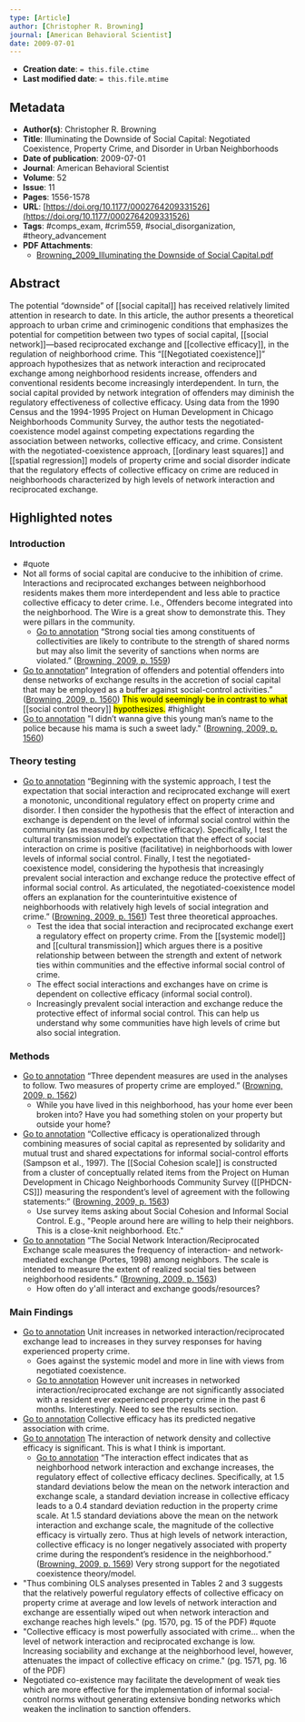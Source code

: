 ```yaml
---
type: [Article]
author: [Christopher R. Browning]
journal: [American Behavioral Scientist]
date: 2009-07-01
---
```


* **Creation date**: `= this.file.ctime`
* **Last modified date**: `= this.file.mtime`

## Metadata

* **Author(s)**: Christopher R. Browning
* **Title**: Illuminating the Downside of Social Capital: Negotiated Coexistence, Property Crime, and Disorder in Urban Neighborhoods
* **Date of publication**: 2009-07-01
* **Journal**: American Behavioral Scientist
* **Volume**: 52
* **Issue**: 11
* **Pages**: 1556-1578
* **URL**: [https://doi.org/10.1177/0002764209331526](https://doi.org/10.1177/0002764209331526)
* **Tags**: #comps_exam, #crim559, #social_disorganization, #theory_advancement
* **PDF Attachments**:
  * [Browning_2009_Illuminating the Downside of Social Capital.pdf](zotero://open-pdf/library/items/SYNIL69M)

## Abstract

The potential “downside” of [[social capital]] has received relatively limited attention in research to date. In this article, the author presents a theoretical approach to urban crime and criminogenic conditions that emphasizes the potential for competition between two types of social capital, [[social network]]—based reciprocated exchange and [[collective efficacy]], in the regulation of neighborhood crime. This “[[Negotiated coexistence]]” approach hypothesizes that as network interaction and reciprocated exchange among neighborhood residents increase, offenders and conventional residents become increasingly interdependent. In turn, the social capital provided by network integration of offenders may diminish the regulatory effectiveness of collective efficacy. Using data from the 1990 Census and the 1994-1995 Project on Human Development in Chicago Neighborhoods Community Survey, the author tests the negotiated-coexistence model against competing expectations regarding the association between networks, collective efficacy, and crime. Consistent with the negotiated-coexistence approach, [[ordinary least squares]] and [[spatial regression]] models of property crime and social disorder indicate that the regulatory effects of collective efficacy on crime are reduced in neighborhoods characterized by high levels of network interaction and reciprocated exchange.

## Highlighted notes

### Introduction

* #quote 
* Not all forms of social capital are conducive to the inhibition of crime. Interactions and reciprocated exchanges between neighborhood residents makes them more interdependent and less able to practice collective efficacy to deter crime. I.e., Offenders become integrated into the neighborhood. The Wire is a great show to demonstrate this. They were pillars in the community.
	* [Go to annotation](zotero://open-pdf/library/items/SYNIL69M?page=1559&annotation=J5M2AK5G) “Strong social ties among constituents of collectivities are likely to contribute to the strength of shared norms but may also limit the severity of sanctions when norms are violated.” ([Browning, 2009, p. 1559](zotero://select/library/items/PSX97VWY))
* [Go to annotation](zotero://open-pdf/library/items/SYNIL69M?page=1560&annotation=IQUDK4CE)“ Integration of offenders and potential offenders into dense networks of exchange results in the accretion of social capital that may be employed as a buffer against social-control activities.” ([Browning, 2009, p. 1560](zotero://select/library/items/PSX97VWY)) <mark>This would seemingly be in contrast to what </mark> [[social control theory]] <mark> hypothesizes.</mark> #highlight 
* [Go to annotation](zotero://open-pdf/library/items/SYNIL69M?page=1560&annotation=E5TKCCEE) "I didn’t wanna give this young man’s name to the police because his mama is such a sweet lady." ([Browning, 2009, p. 1560](zotero://select/library/items/PSX97VWY))

### Theory testing

* [Go to annotation](zotero://open-pdf/library/items/SYNIL69M?page=1561&annotation=BQ4JSARU) “Beginning with the systemic approach, I test the expectation that social interaction and reciprocated exchange will exert a monotonic, unconditional regulatory effect on property crime and disorder. I then consider the hypothesis that the effect of interaction and exchange is dependent on the level of informal social control within the community (as measured by collective efficacy). Specifically, I test the cultural transmission model’s expectation that the effect of social interaction on crime is positive (facilitative) in neighborhoods with lower levels of informal social control. Finally, I test the negotiated-coexistence model, considering the hypothesis that increasingly prevalent social interaction and exchange reduce the protective effect of informal social control. As articulated, the negotiated-coexistence model offers an explanation for the counterintuitive existence of neighborhoods with relatively high levels of social integration and crime.” ([Browning, 2009, p. 1561](zotero://select/library/items/PSX97VWY)) Test three theoretical approaches.
	* Test the idea that social interaction and reciprocated exchange exert a regulatory effect on property crime. From the [[systemic model]] and [[cultural transmission]] which argues there is a positive relationship between between the strength and extent of network ties within communities and the effective informal social control of crime.
	* The effect social interactions and exchanges have on crime is dependent on collective efficacy (informal social control).
	* Increasingly prevalent social interaction and exchange reduce the protective effect of informal social control. This can help us understand why some communities have high levels of crime but also social integration.

### Methods

* [Go to annotation](zotero://open-pdf/library/items/SYNIL69M?page=1562&annotation=3MP4Z3JE) “Three dependent measures are used in the analyses to follow. Two measures of property crime are employed.” ([Browning, 2009, p. 1562](zotero://select/library/items/PSX97VWY))
	* While you have lived in this neighborhood, has your home ever been broken into? Have you had something stolen on your property but outside your home?
* [Go to annotation](zotero://open-pdf/library/items/SYNIL69M?page=1563&annotation=NDY7VAHM) “Collective efficacy is operationalized through combining measures of social capital as represented by solidarity and mutual trust and shared expectations for informal social-control efforts (Sampson et al., 1997). The [[Social Cohesion scale]] is constructed from a cluster of conceptually related items from the Project on Human Development in Chicago Neighborhoods Community Survey ([[PHDCN-CS]]) measuring the respondent’s level of agreement with the following statements:” ([Browning, 2009, p. 1563](zotero://select/library/items/PSX97VWY))
	* Use survey items asking about Social Cohesion and Informal Social Control. E.g., "People around here are willing to help their neighbors. This is a close-knit neighborhood. Etc."
* [Go to annotation](zotero://open-pdf/library/items/SYNIL69M?page=1563&annotation=YAQXM3M6) “The Social Network Interaction/Reciprocated Exchange scale measures the frequency of interaction- and network-mediated exchange (Portes, 1998) among neighbors. The scale is intended to measure the extent of realized social ties between neighborhood residents.” ([Browning, 2009, p. 1563](zotero://select/library/items/PSX97VWY))
	* How often do y'all interact and exchange goods/resources?

### Main Findings

* [Go to annotation](zotero://open-pdf/library/items/SYNIL69M?page=1566&annotation=WH2EIWXA) Unit increases in networked interaction/reciprocated exchange lead to increases in they survey responses for having experienced property crime.
	* Goes against the systemic model and more in line with views from negotiated coexistence.
	* [Go to annotation](zotero://open-pdf/library/items/SYNIL69M?page=1567&annotation=MGRH2Y5R) However unit increases in networked interaction/reciprocated exchange are not significantly associated with a resident ever experienced property crime in the past 6 months. Interestingly. Need to see the results section.
* [Go to annotation](zotero://open-pdf/library/items/SYNIL69M?page=1566&annotation=KE3H5Y2Z) Collective efficacy has its predicted negative association with crime.
* [Go to annotation](zotero://open-pdf/library/items/SYNIL69M?page=1567&annotation=THX3R4GM) The interaction of network density and collective efficacy is significant. This is what I think is important.
	* [Go to annotation](zotero://open-pdf/library/items/SYNIL69M?page=1569&annotation=UCCCGUZV) “The interaction effect indicates that as neighborhood network interaction and exchange increases, the regulatory effect of collective efficacy declines. Specifically, at 1.5 standard deviations below the mean on the network interaction and exchange scale, a standard deviation increase in collective efficacy leads to a 0.4 standard deviation reduction in the property crime scale. At 1.5 standard deviations above the mean on the network interaction and exchange scale, the magnitude of the collective efficacy is virtually zero. Thus at high levels of network interaction, collective efficacy is no longer negatively associated with property crime during the respondent’s residence in the neighborhood.” ([Browning, 2009, p. 1569](zotero://select/library/items/PSX97VWY)) Very strong support for the negotiated coexistence theory/model.
* "Thus combining OLS analyses presented in Tables 2 and 3 suggests that the relatively powerful regulatory effects of collective efficacy on property crime at average and low levels of network interaction and exchange are essentially wiped out when network interaction and exchange reaches high levels." (pg. 1570, pg. 15 of the PDF) #quote
* "Collective efficacy is most powerfully associated with crime... when the level of network interaction and reciprocated exchange is low. Increasing sociability and exchange at the neighborhood level, however, attenuates the impact of collective efficacy on crime." (pg. 1571, pg. 16 of the PDF)
* Negotiated co-existence may facilitate the development of weak ties which are more effective for the implementation of informal social-control norms without generating extensive bonding networks which weaken the inclination to sanction offenders.